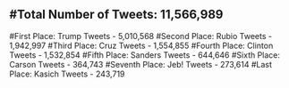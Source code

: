 #Total Number of Tweets: 11,566,989 
---
#First Place: Trump Tweets - 5,010,568
#Second Place: Rubio Tweets - 1,942,997
#Third Place: Cruz Tweets - 1,554,855
#Fourth Place: Clinton Tweets - 1,532,854
#Fifth Place: Sanders Tweets - 644,646
#Sixth Place: Carson Tweets - 364,743
#Seventh Place: Jeb! Tweets - 273,614
#Last Place: Kasich Tweets - 243,719
